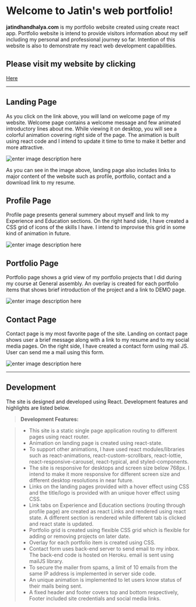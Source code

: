 Welcome to Jatin's web portfolio!
===================

**jatindhandhalya.com** is my portfolio website created using create react app. Portfolio website is intend to provide visitors information about my self including my personal and professional journey so far. Intention of this website is also to demonstrate my react web development capabilities. 

Please visit my website by clicking
-------------
[Here](https://jatindhandhalya.com/)

----------

Landing Page
-------------
As you click on the link above, you will land on welcome page of my website. Welcome page contains a welcome message and few animated introductory lines about me. While viewing it on desktop, you will see a colorful animation covering right side of the page. The animation is built using react code and I intend to update it time to time to make it better and more attractive.

![enter image description here](https://i.imgur.com/F65ozEM.png)

As you can see in the image above, landing page also includes links to major content of the website such as profile, portfolio, contact and a download link to my resume.

Profile Page
-------------
Profile page presents general summery about myself and link to my Experience and Education sections. On the right hand side, I have created a CSS grid of icons of the skills I have. I intend to improvise this grid in some kind of animation in future. 

![enter image description here](https://i.imgur.com/oZSJNCd.png)

Portfolio Page
-------------
Portfolio page shows a grid view of my portfolio projects that I did during my course at General assembly. An overlay is created for each portfolio items that shows brief introduction of the project and a link to DEMO page.

![enter image description here](https://i.imgur.com/cl2JVZi.png)

Contact Page
-------------
Contact page is my most favorite page of the site. Landing on contact page shows user a brief message along with a link to my resume and to my social media pages. On the right side, I have created a contact form using mail JS. User can send me a mail using this form. 

![enter image description here](https://i.imgur.com/6PG4h4n.png)

----------

Development
-------------
The site is designed and developed using React. Development features and highlights are listed below.

> **Development Features:**

> - This site is a static single page application routing to different pages using react router.
> - Animation on landing page is created using react-state.
> - To support other animations, I have used react modules/libraries such as react-animations, react-custom-scrollbars, react-lottie, react-responsive-carousel, react-typical, and styled-components.
> - The site is responsive for desktops and screen size below 768px. I intend to make it more responsive for different screen size and different desktop resolutions in near future.
> - Links on the landing pages provided with a hover effect using CSS and the title/logo is provided with an unique hover effect using CSS.
> - Link tabs on Experience and Education sections (routing through profile page) are created as react Links and rendered using react state. A different section is rendered while different tab is clicked and react state is updated.
> - Portfolio grid is created using flexible CSS grid which is flexible for adding or removing projects on later date.
> - Overlay for each portfolio item is created using CSS.
> - Contact form uses back-end server to send email to my inbox. The back-end code is hosted on Heroku. email is sent using mailJS library.
> - To secure the mailer from spams, a limit of 10 emails from the same IP address is implemented in server side code.
> - An unique animation is implemented to let users know status of their mails being sent.
> - A fixed header and footer covers top and bottom respectively, Footer included site credentials and social media links.

